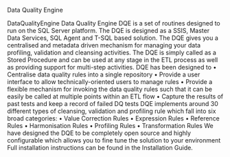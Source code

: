 Data Quality Engine

DataQualityEngine
Data Quality Engine DQE is a set of routines designed to run on the SQL Server platform.
The DQE is designed as a SSIS, Master Data Services, SQL Agent and T-SQL based solution. The DQE gives you a centralised and metadata driven mechanism for managing your data profiling, validation and cleansing activities.
The DQE is simply called as a Stored Procedure and can be used at any stage in the ETL process as well as providing support for multi-step activities.
DQE has been designed to
• Centralise data quality rules into a single repository 
• Provide a user interface to allow technically-oriented users to manage rules 
• Provide a flexible mechanism for invoking the data quality rules such that it can be easily be called at multiple points within an ETL flow 
• Capture the results of past tests and keep a record of failed DQ tests DQE implements around 30 different types of cleansing, validation and profiling rule which fall into six broad categories:
  • Value Correction Rules 
  • Expression Rules 
  • Reference Rules 
  • Harmonisation Rules
  • Profiling Rules 
  • Transformation Rules 
We have designed the DQE to be completely open source and highly configurable which allows you to fine tune the solution to your environment
Full installation instructions can be found in the Installation Guide.
